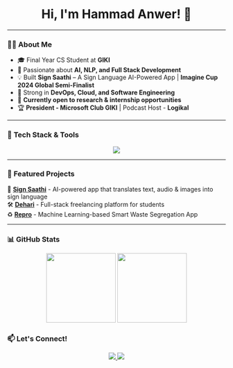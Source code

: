 <h1 align="center">Hi, I'm Hammad Anwer! 👋</h1>

---

### 👨‍💻 **About Me**
- 🎓 Final Year CS Student at **GIKI**
- 🔬 Passionate about **AI, NLP, and Full Stack Development**
- 💡 Built **Sign Saathi** – A Sign Language AI-Powered App | **Imagine Cup 2024 Global Semi-Finalist**
- 🚀 Strong in **DevOps, Cloud, and Software Engineering**
- 📌 **Currently open to research & internship opportunities**  
- 🏆 **President - Microsoft Club GIKI** | Podcast Host - **Logikal**  

---

### 🚀 **Tech Stack & Tools**
<p align="center">
  <img src="https://skillicons.dev/icons?i=js,ts,react,nextjs,redux,nodejs,express,mongodb,python,docker,kubernetes,aws,git,github,jenkins,linux" />
</p>

---

### 🌟 **Featured Projects**
🚀 **[Sign Saathi](https://github.com/HammadAnwer/Sign-Saathi)** - AI-powered app that translates text, audio & images into sign language  
🛠 **[Dehari](https://github.com/HammadAnwer/Dehari)** - Full-stack freelancing platform for students  
♻️ **[Repro](https://github.com/HammadAnwer/Repro)** - Machine Learning-based Smart Waste Segregation App  

---

### 📊 **GitHub Stats**
<p align="center">
  <img src="https://github-readme-stats.vercel.app/api?username=HammadAnwer&show_icons=true&theme=tokyonight" height="160"/>
  <img src="https://streak-stats.demolab.com/?user=HammadAnwer&theme=tokyonight" height="160"/>
</p>


### 📫 **Let's Connect!**
<p align="center">
  <a href="https://www.linkedin.com/in/hammad-anwer">
    <img src="https://img.shields.io/badge/LinkedIn-0A66C2?style=for-the-badge&logo=linkedin&logoColor=white" />
  </a>
  <a href="mailto:hammad.anwer.vohral@gmail.com">
    <img src="https://img.shields.io/badge/Email-D14836?style=for-the-badge&logo=gmail&logoColor=white" />
  </a>
</p>
